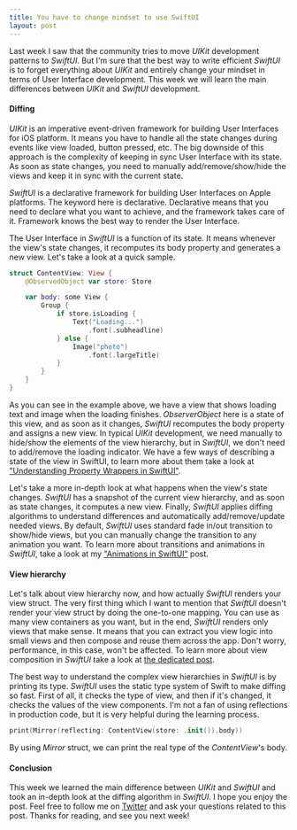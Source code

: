 ```yaml
---
title: You have to change mindset to use SwiftUI
layout: post
---
```


Last week I saw that the community tries to move *UIKit* development patterns to *SwiftUI*. But I'm sure that the best way to write efficient *SwiftUI* is to forget everything about *UIKit* and entirely change your mindset in terms of User Interface development. This week we will learn the main differences between *UIKit* and *SwiftUI* development.

#### Diffing
*UIKit* is an imperative event-driven framework for building User Interfaces for iOS platform. It means you have to handle all the state changes during events like view loaded, button pressed, etc. The big downside of this approach is the complexity of keeping in sync User Interface with its state. As soon as state changes, you need to manually add/remove/show/hide the views and keep it in sync with the current state. 

*SwiftUI* is a declarative framework for building User Interfaces on Apple platforms. The keyword here is declarative. Declarative means that you need to declare what you want to achieve, and the framework takes care of it. Framework knows the best way to render the User Interface.

The User Interface in *SwiftUI* is a function of its state. It means whenever the view's state changes, it recomputes its body property and generates a new view. Let's take a look at a quick sample.

```swift
struct ContentView: View {
    @ObservedObject var store: Store

    var body: some View {
        Group {
            if store.isLoading {
                Text("Loading...")
                    .font(.subheadline)
            } else {
                Image("photo")
                    .font(.largeTitle)
            }
        }
    }
}
```

As you can see in the example above, we have a view that shows loading text and image when the loading finishes. *ObserverObject* here is a state of this view, and as soon as it changes, *SwiftUI* recomputes the body property and assigns a new view. In typical *UIKit* development, we need manually to hide/show the elements of the view hierarchy, but in *SwiftUI*, we don't need to add/remove the loading indicator. We have a few ways of describing a state of the view in SwiftUI, to learn more about them take a look at ["Understanding Property Wrappers in SwiftUI"](/2019/06/12/understanding-property-wrappers-in-swiftui/).

Let's take a more in-depth look at what happens when the view's state changes. *SwiftUI* has a snapshot of the current view hierarchy, and as soon as state changes, it computes a new view. Finally, *SwiftUI* applies diffing algorithms to understand differences and automatically add/remove/update needed views. By default, *SwiftUI* uses standard fade in/out transition to show/hide views, but you can manually change the transition to any animation you want. To learn more about transitions and animations in *SwiftUI*, take a look at my ["Animations in SwiftUI"](/2019/06/26/animations-in-swiftui/) post.

#### View hierarchy
Let's talk about view hierarchy now, and how actually *SwiftUI* renders your view struct. The very first thing which I want to mention that *SwiftUI* doesn't render your view struct by doing the one-to-one mapping. You can use as many view containers as you want, but in the end, *SwiftUI* renders only views that make sense. It means that you can extract you view logic into small views and then compose and reuse them across the app. Don't worry, performance, in this case, won't be affected. To learn more about view composition in *SwiftUI* take a look at [the dedicated post](/2019/10/30/view-composition-in-swiftui/).

The best way to understand the complex view hierarchies in *SwiftUI* is by printing its type. *SwiftUI* uses the static type system of Swift to make diffing so fast. First of all, it checks the type of view, and then if it's changed, it checks the values of the view components. I'm not a fan of using reflections in production code, but it is very helpful during the learning process.

```swift
print(Mirror(reflecting: ContentView(store: .init()).body))
```

By using *Mirror* struct, we can print the real type of the *ContentView*'s body.

#### Conclusion
This week we learned the main difference between *UIKit* and *SwiftUI* and took an in-depth look at the diffing algorithm in *SwiftUI*. I hope you enjoy the post. Feel free to follow me on [Twitter](https://twitter.com/mecid) and ask your questions related to this post. Thanks for reading, and see you next week! 